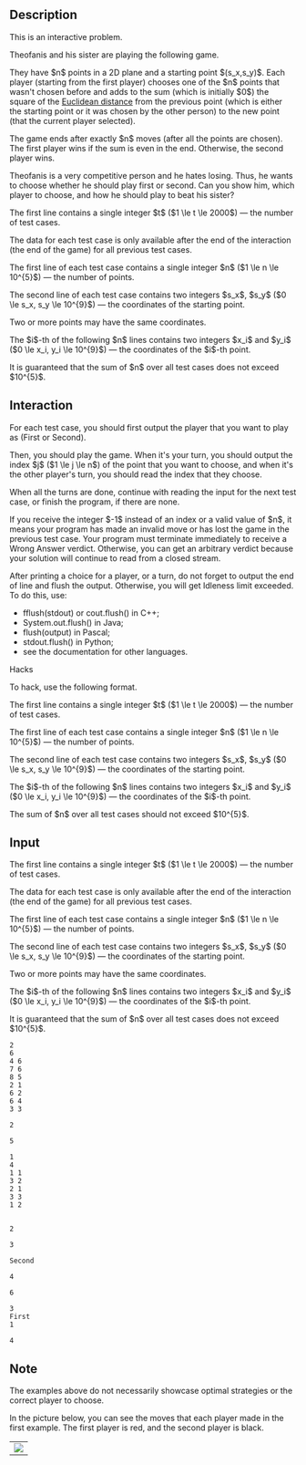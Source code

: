 ## Description

<div><p><span class="tex-font-style-it">This is an interactive problem.</span></p><p>Theofanis and his sister are playing the following game. </p><p>They have $n$ points in a 2D plane and a starting point $(s_x,s_y)$. Each player (starting from the first player) chooses one of the $n$ points that wasn't chosen before and adds to the sum (which is initially $0$) the <span class="tex-font-style-bf">square</span> of the <a href="https://en.wikipedia.org/wiki/Euclidean_distance">Euclidean distance</a> from the previous point (which is either the starting point or it was chosen by the other person) to the new point (that the current player selected).</p><p>The game ends after exactly $n$ moves (after all the points are chosen). The first player wins if the sum is even in the end. Otherwise, the second player wins.</p><p>Theofanis is a very competitive person and he hates losing. Thus, he wants to choose whether he should play first or second. Can you show him, which player to choose, and how he should play to beat his sister?</p></div><div class="input-specification"><p>The first line contains a single integer $t$ ($1 \le t \le 2000$)&nbsp;— the number of test cases.</p><p>The data for each test case is only available after the end of the interaction (the end of the game) for all previous test cases.</p><p>The first line of each test case contains a single integer $n$ ($1 \le n \le 10^{5}$)&nbsp;— the number of points.</p><p>The second line of each test case contains two integers $s_x$, $s_y$ ($0 \le s_x, s_y \le 10^{9}$)&nbsp;— the coordinates of the starting point. </p><p>Two or more points may have the same coordinates.</p><p>The $i$-th of the following $n$ lines contains two integers $x_i$ and $y_i$ ($0 \le x_i, y_i \le 10^{9}$)&nbsp;— the coordinates of the $i$-th point.</p><p>It is guaranteed that the sum of $n$ over all test cases does not exceed $10^{5}$.</p></div><div><h2>Interaction</h2><p>For each test case, you should first output the player that you want to play as (<span class="tex-font-style-tt">First</span> or <span class="tex-font-style-tt">Second</span>).</p><p>Then, you should play the game. When it's your turn, you should output the index $j$ ($1 \le j \le n$) of the point that you want to choose, and when it's the other player's turn, you should read the index that they choose. </p><p>When all the turns are done, continue with reading the input for the next test case, or finish the program, if there are none.</p><p>If you receive the integer $-1$ instead of an index or a valid value of $n$, it means your program has made an invalid move or has lost the game in the previous test case. Your program must terminate immediately to receive a <span class="tex-font-style-tt">Wrong Answer</span> verdict. Otherwise, you can get an arbitrary verdict because your solution will continue to read from a closed stream.</p><p>After printing a choice for a player, or a turn, do not forget to output the end of line and flush the output. Otherwise, you will get <span class="tex-font-style-tt">Idleness limit exceeded</span>. To do this, use: </p><ul> <li> <span class="tex-font-style-tt">fflush(stdout)</span> or <span class="tex-font-style-tt">cout.flush()</span> in C++; </li><li> <span class="tex-font-style-tt">System.out.flush()</span> in Java; </li><li> <span class="tex-font-style-tt">flush(output)</span> in Pascal; </li><li> <span class="tex-font-style-tt">stdout.flush()</span> in Python; </li><li> see the documentation for other languages. </li></ul><p><span class="tex-font-style-bf">Hacks</span></p><p>To hack, use the following format.</p><p>The first line contains a single integer $t$ ($1 \le t \le 2000$)&nbsp;— the number of test cases.</p><p>The first line of each test case contains a single integer $n$ ($1 \le n \le 10^{5}$)&nbsp;— the number of points.</p><p>The second line of each test case contains two integers $s_x$, $s_y$ ($0 \le s_x, s_y \le 10^{9}$)&nbsp;— the coordinates of the starting point.</p><p>The $i$-th of the following $n$ lines contains two integers $x_i$ and $y_i$ ($0 \le x_i, y_i \le 10^{9}$)&nbsp;— the coordinates of the $i$-th point.</p><p>The sum of $n$ over all test cases should not exceed $10^{5}$.</p></div>

## Input

<p>The first line contains a single integer $t$ ($1 \le t \le 2000$)&nbsp;— the number of test cases.</p><p>The data for each test case is only available after the end of the interaction (the end of the game) for all previous test cases.</p><p>The first line of each test case contains a single integer $n$ ($1 \le n \le 10^{5}$)&nbsp;— the number of points.</p><p>The second line of each test case contains two integers $s_x$, $s_y$ ($0 \le s_x, s_y \le 10^{9}$)&nbsp;— the coordinates of the starting point. </p><p>Two or more points may have the same coordinates.</p><p>The $i$-th of the following $n$ lines contains two integers $x_i$ and $y_i$ ($0 \le x_i, y_i \le 10^{9}$)&nbsp;— the coordinates of the $i$-th point.</p><p>It is guaranteed that the sum of $n$ over all test cases does not exceed $10^{5}$.</p>





```input1
2
6
4 6
7 6
8 5
2 1
6 2
6 4
3 3

2

5

1
4
1 1
3 2
2 1
3 3
1 2


2

3
```




```output1
Second

4

6

3
First
1

4
```



## Note

<p><span class="tex-font-style-bf">The examples above do not necessarily showcase optimal strategies or the correct player to choose.</span></p><p>In the picture below, you can see the moves that each player made in the first example. The first player is red, and the second player is black.</p><center> <table class="tex-tabular"><tbody><tr><td class="tex-tabular-text-align-center"><img class="tex-graphics" src="file://O7TEc1k8.png" style="max-width: 100.0%;max-height: 100.0%;"></td></tr></tbody></table> </center>
